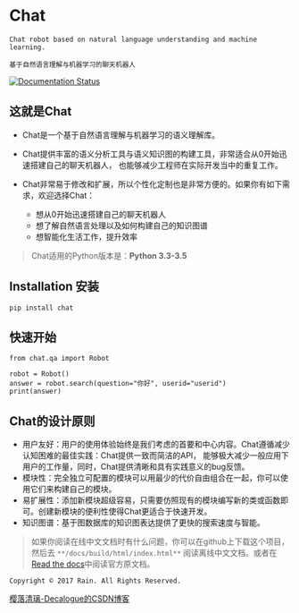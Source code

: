 # Chat

`Chat robot based on natural language understanding and machine learning.`

`基于自然语言理解与机器学习的聊天机器人`

[![Documentation Status](https://readthedocs.org/projects/chat-cn/badge/?version=latest)](http://chat-cn.readthedocs.io/zh_CN/latest/?badge=latest)

## 这就是Chat

* Chat是一个基于自然语言理解与机器学习的语义理解库。
* Chat提供丰富的语义分析工具与语义知识图的构建工具，非常适合从0开始迅速搭建自己的聊天机器人，
也能够减少工程师在实际开发当中的重复工作。
* Chat非常易于修改和扩展，所以个性化定制也是非常方便的。如果你有如下需求，欢迎选择Chat：
  
  * 想从0开始迅速搭建自己的聊天机器人
  * 想了解自然语言处理以及如何构建自己的知识图谱
  * 想智能化生活工作，提升效率

> Chat适用的Python版本是：**Python 3.3-3.5**

## Installation 安装

    pip install chat
    
## 快速开始

    from chat.qa import Robot
  
    robot = Robot()
    answer = robot.search(question="你好", userid="userid")
    print(answer)

## Chat的设计原则

* 用户友好：用户的使用体验始终是我们考虑的首要和中心内容。Chat遵循减少认知困难的最佳实践：Chat提供一致而简洁的API， 能够极大减少一般应用下用户的工作量，同时，Chat提供清晰和具有实践意义的bug反馈。
* 模块性：完全独立可配置的模块可以用最少的代价自由组合在一起，你可以使用它们来构建自己的模块。
* 易扩展性：添加新模块超级容易，只需要仿照现有的模块编写新的类或函数即可。创建新模块的便利性使得Chat更适合于快速开发。
* 知识图谱：基于图数据库的知识图表达提供了更快的搜索速度与智能。

> 如果你阅读在线中文文档时有什么问题，你可以在github上下载这个项目，然后去 ` **/docs/build/html/index.html** ` 阅读离线中文文档。或者在[Read the docs](http://chat-cn.readthedocs.io/zh_CN/latest/)中阅读官方原文档。

`Copyright © 2017 Rain. All Rights Reserved.`

[樱落清璃-Decalogue的CSDN博客](https://www.decalogue.cn)
